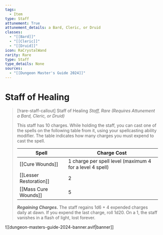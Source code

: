 ```yaml
---
tags:
  - Item
type: Staff
attunement: True
attunement_details: a Bard, Cleric, or Druid
classes:
  - "[[Bard]]"
  - "[[Cleric]]"
  - "[[Druid]]"
icon: RaCrystalWand
rarity: Rare
type: Staff
type_details: None
sources: 
  - "[[Dungeon Master's Guide 2024]]"
---
```

# Staff of Healing
>[!rare-staff-callout] Staff of Healing
>_Staff, Rare (Requires Attunement a Bard, Cleric, or Druid)_
>
>This staff has 10 charges. While holding the staff, you can cast one of the spells on the following table from it, using your spellcasting ability modifier. The table indicates how many charges you must expend to cast the spell.
>
>|Spell|Charge Cost|
>|---|---|
>|[[Cure Wounds]]|1 charge per spell level (maximum 4 for a level 4 spell)|
>|[[Lesser Restoration]]|2|
>|[[Mass Cure Wounds]]|5|
>
>**_Regaining Charges._** The staff regains 1d6 + 4 expended charges daily at dawn. If you expend the last charge, roll 1d20. On a 1, the staff vanishes in a flash of light, lost forever.
>


![[dungeon-masters-guide-2024-banner.avif|banner]]